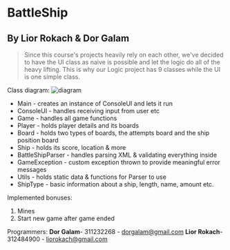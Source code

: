 # BattleShip 
## By Lior Rokach & Dor Galam

>Since this course's projects heavily rely on each other, we've decided to have the UI class as naive is possible and let the logic do all of the heavy lifting.
This is why our Logic project has 9 classes while the UI is one simple class.

Class diagram:
![diagram](http://i.imgur.com/I4W7oPh.png)
* Main - creates an instance of ConsoleUI and lets it run
* ConsoleUI - handles receiving input from user etc
* Game - handles all game functions
* Player - holds player details and its boards
* Board - holds two types of boards, the attempts board and the ship position board
* Ship - holds its score, location & more
* BattleShipParser - handles parsing XML & validating everything inside
* GameException - custom exception thrown to provide meaningful error messages
* Utils - holds static data & functions for Parser to use
* ShipType - basic information about a ship, length, name, amount etc.

Implemented bonuses:
1. Mines
2. Start new game after game ended

Programmers: 
**Dor Galam**- 311232268 - dorgalam@gmail.com
**Lior Rokach**- 312484900 - liorokach@gmail.com

